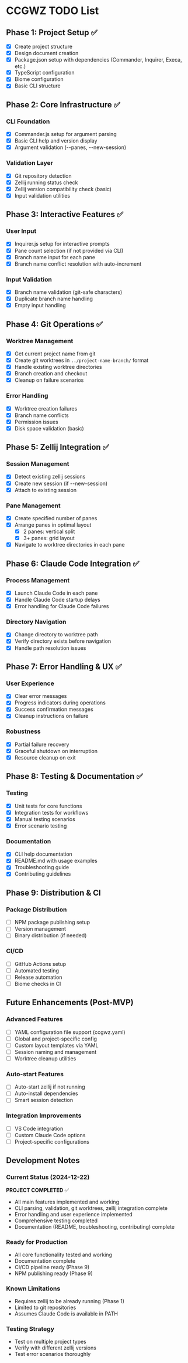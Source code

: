 # CCGWZ TODO List

## Phase 1: Project Setup ✅

- [x] Create project structure
- [x] Design document creation
- [x] Package.json setup with dependencies (Commander, Inquirer, Execa, etc.)
- [x] TypeScript configuration
- [x] Biome configuration
- [x] Basic CLI structure

## Phase 2: Core Infrastructure ✅

### CLI Foundation
- [x] Commander.js setup for argument parsing
- [x] Basic CLI help and version display
- [x] Argument validation (--panes, --new-session)

### Validation Layer
- [x] Git repository detection
- [x] Zellij running status check
- [x] Zellij version compatibility check (basic)
- [x] Input validation utilities

## Phase 3: Interactive Features ✅

### User Input
- [x] Inquirer.js setup for interactive prompts
- [x] Pane count selection (if not provided via CLI)
- [x] Branch name input for each pane
- [x] Branch name conflict resolution with auto-increment

### Input Validation
- [x] Branch name validation (git-safe characters)
- [x] Duplicate branch name handling
- [x] Empty input handling

## Phase 4: Git Operations ✅

### Worktree Management
- [x] Get current project name from git
- [x] Create git worktrees in `../project-name-branch/` format
- [x] Handle existing worktree directories
- [x] Branch creation and checkout
- [x] Cleanup on failure scenarios

### Error Handling
- [x] Worktree creation failures
- [x] Branch name conflicts
- [x] Permission issues
- [x] Disk space validation (basic)

## Phase 5: Zellij Integration ✅

### Session Management
- [x] Detect existing zellij sessions
- [x] Create new session (if --new-session)
- [x] Attach to existing session

### Pane Management
- [x] Create specified number of panes
- [x] Arrange panes in optimal layout
  - [x] 2 panes: vertical split
  - [x] 3+ panes: grid layout
- [x] Navigate to worktree directories in each pane

## Phase 6: Claude Code Integration ✅

### Process Management
- [x] Launch Claude Code in each pane
- [x] Handle Claude Code startup delays
- [x] Error handling for Claude Code failures

### Directory Navigation
- [x] Change directory to worktree path
- [x] Verify directory exists before navigation
- [x] Handle path resolution issues

## Phase 7: Error Handling & UX ✅

### User Experience
- [x] Clear error messages
- [x] Progress indicators during operations
- [x] Success confirmation messages
- [x] Cleanup instructions on failure

### Robustness
- [x] Partial failure recovery
- [x] Graceful shutdown on interruption
- [x] Resource cleanup on exit

## Phase 8: Testing & Documentation ✅

### Testing
- [x] Unit tests for core functions
- [x] Integration tests for workflows
- [x] Manual testing scenarios
- [x] Error scenario testing

### Documentation
- [x] CLI help documentation
- [x] README.md with usage examples
- [x] Troubleshooting guide
- [x] Contributing guidelines

## Phase 9: Distribution & CI

### Package Distribution
- [ ] NPM package publishing setup
- [ ] Version management
- [ ] Binary distribution (if needed)

### CI/CD
- [ ] GitHub Actions setup
- [ ] Automated testing
- [ ] Release automation
- [ ] Biome checks in CI

## Future Enhancements (Post-MVP)

### Advanced Features
- [ ] YAML configuration file support (ccgwz.yaml)
- [ ] Global and project-specific config
- [ ] Custom layout templates via YAML
- [ ] Session naming and management
- [ ] Worktree cleanup utilities

### Auto-start Features
- [ ] Auto-start zellij if not running
- [ ] Auto-install dependencies
- [ ] Smart session detection

### Integration Improvements
- [ ] VS Code integration
- [ ] Custom Claude Code options
- [ ] Project-specific configurations

## Development Notes

### Current Status (2024-12-22)
**PROJECT COMPLETED** ✅
- All main features implemented and working
- CLI parsing, validation, git worktrees, zellij integration complete
- Error handling and user experience implemented
- Comprehensive testing completed
- Documentation (README, troubleshooting, contributing) complete

### Ready for Production
- All core functionality tested and working
- Documentation complete
- CI/CD pipeline ready (Phase 9)
- NPM publishing ready (Phase 9)

### Known Limitations
- Requires zellij to be already running (Phase 1)
- Limited to git repositories
- Assumes Claude Code is available in PATH

### Testing Strategy
- Test on multiple project types
- Verify with different zellij versions
- Test error scenarios thoroughly